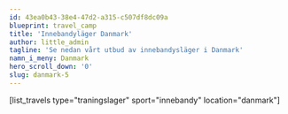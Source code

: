 ```yaml
---
id: 43ea0b43-38e4-47d2-a315-c507df8dc09a
blueprint: travel_camp
title: 'Innebandyläger Danmark'
author: little_admin
tagline: 'Se nedan vårt utbud av innebandysläger i Danmark'
namn_i_meny: Danmark
hero_scroll_down: '0'
slug: danmark-5
---
```

<p>[list_travels type="traningslager" sport="innebandy" location="danmark"]</p>
